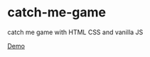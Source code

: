 # catch-me-game
catch me game with HTML CSS and vanilla JS

[Demo](https://catch-me-game.netlify.app)
